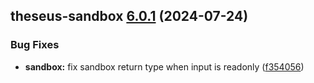 ## theseus-sandbox [6.0.1](https://github.com/jakelauer/theseus-js/compare/theseus-sandbox-v6.0.0...theseus-sandbox-6.0.1) (2024-07-24)


### Bug Fixes

* **sandbox:** fix sandbox return type when input is readonly ([f354056](https://github.com/jakelauer/theseus-js/commit/f3540560fc28f06ebea7a356bf208f3179caab19))
